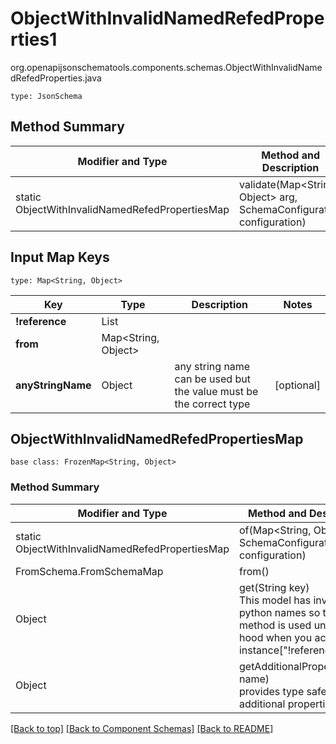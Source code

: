 # ObjectWithInvalidNamedRefedProperties1
org.openapijsonschematools.components.schemas.ObjectWithInvalidNamedRefedProperties.java
```
type: JsonSchema
```

## Method Summary
| Modifier and Type | Method and Description |
| ----------------- | ---------------------- |
| static ObjectWithInvalidNamedRefedPropertiesMap | validate(Map<String, Object> arg, SchemaConfiguration configuration) |

## Input Map Keys
```
type: Map<String, Object>
```
Key | Type |  Description | Notes
------------ | ------------- | ------------- | -------------
**!reference** | List<long> |  |
**from** | Map<String, Object> |  |
**anyStringName** | Object | any string name can be used but the value must be the correct type | [optional]

## ObjectWithInvalidNamedRefedPropertiesMap
```
base class: FrozenMap<String, Object>
```

### Method Summary
| Modifier and Type | Method and Description |
| ----------------- | ---------------------- |
| static ObjectWithInvalidNamedRefedPropertiesMap | of(Map<String, Object> arg, SchemaConfiguration configuration) |
| FromSchema.FromSchemaMap | from()<br> |
| Object | get(String key)<br>This model has invalid python names so this method is used under the hood when you access instance["!reference"],  |
| Object | getAdditionalProperty(String name)<br>provides type safety for additional properties |

[[Back to top]](#top) [[Back to Component Schemas]](../../../README.md#Component-Schemas) [[Back to README]](../../../README.md)
